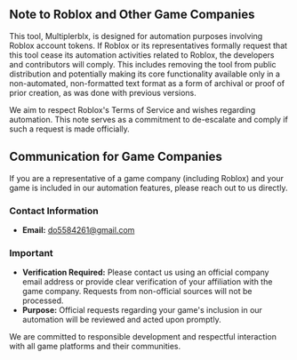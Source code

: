 ## Note to Roblox and Other Game Companies

This tool, Multiplerblx, is designed for automation purposes involving Roblox account tokens. If Roblox or its representatives formally request that this tool cease its automation activities related to Roblox, the developers and contributors will comply. This includes removing the tool from public distribution and potentially making its core functionality available only in a non-automated, non-formatted text format as a form of archival or proof of prior creation, as was done with previous versions.

We aim to respect Roblox's Terms of Service and wishes regarding automation. This note serves as a commitment to de-escalate and comply if such a request is made officially.

## Communication for Game Companies

If you are a representative of a game company (including Roblox) and your game is included in our automation features, please reach out to us directly.

### Contact Information
- **Email:** do5584261@gmail.com

### Important
- **Verification Required:** Please contact us using an official company email address or provide clear verification of your affiliation with the game company. Requests from non-official sources will not be processed.
- **Purpose:** Official requests regarding your game's inclusion in our automation will be reviewed and acted upon promptly.

We are committed to responsible development and respectful interaction with all game platforms and their communities.
